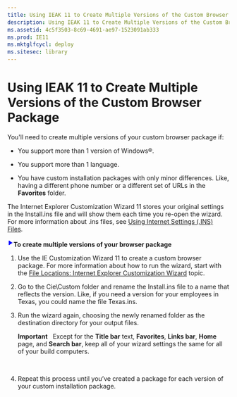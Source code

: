 ```yaml
---
title: Using IEAK 11 to Create Multiple Versions of the Custom Browser Package
description: Using IEAK 11 to Create Multiple Versions of the Custom Browser Package
ms.assetid: 4c5f3503-8c69-4691-ae97-1523091ab333
ms.prod: IE11
ms.mktglfcycl: deploy
ms.sitesec: library
---
```


# Using IEAK 11 to Create Multiple Versions of the Custom Browser Package


You'll need to create multiple versions of your custom browser package if:

-   You support more than 1 version of Windows®.

-   You support more than 1 language.

-   You have custom installation packages with only minor differences. Like, having a different phone number or a different set of URLs in the **Favorites** folder.

The Internet Explorer Customization Wizard 11 stores your original settings in the Install.ins file and will show them each time you re-open the wizard. For more information about .ins files, see [Using Internet Settings (.INS) Files](using-internet-settings--ins--files.md).

![](images/wedge.gif)**To create multiple versions of your browser package**

1.  Use the IE Customization Wizard 11 to create a custom browser package. For more information about how to run the wizard, start with the [File Locations: Internet Explorer Customization Wizard](file-locations-internet-explorer-customization-wizard.md) topic.

2.  Go to the Cie\\Custom folder and rename the Install.ins file to a name that reflects the version. Like, if you need a version for your employees in Texas, you could name the file Texas.ins.

3.  Run the wizard again, choosing the newly renamed folder as the destination directory for your output files.

    **Important**  
    Except for the **Title bar** text, **Favorites**, **Links bar**, **Home** page, and **Search bar**, keep all of your wizard settings the same for all of your build computers.

     

4.  Repeat this process until you’ve created a package for each version of your custom installation package.

 

 





